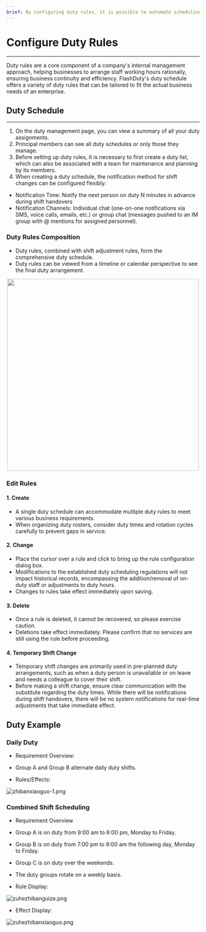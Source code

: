 ```yaml
---
brief: By configuring duty rules, it is possible to automate scheduling and notify specific duty personnel
---
```


# Configure Duty Rules

---

Duty rules are a core component of a company's internal management approach, helping businesses to arrange staff working hours rationally, ensuring business continuity and efficiency. FlashDuty's duty schedule offers a variety of duty rules that can be tailored to fit the actual business needs of an enterprise.


## Duty Schedule
---
1. On the duty management page, you can view a summary of all your duty assignments.
2. Principal members can see all duty schedules or only those they manage.
3. Before setting up duty rules, it is necessary to first create a duty list, which can also be associated with a team for maintenance and planning by its members.
4. When creating a duty schedule, the notification method for shift changes can be configured flexibly:
- Notification Time: Notify the next person on duty N minutes in advance during shift handovers
- Notification Channels: Individual chat (one-on-one notifications via SMS, voice calls, emails, etc.) or group chat (messages pushed to an IM group with @ mentions for assigned personnel).

### Duty Rules Composition

- Duty rules, combined with shift adjustment rules, form the comprehensive duty schedule.
- Duty rules can be viewed from a timeline or calendar perspective to see the final duty arrangement.

<img src="https://fcdoc.github.io/img/YAhBMLK6qkGY1kRBVS-phRgql1KoULwbXKbMY0VHQj0.avif" style="display: block; margin: 0 auto;" height="500">


### Edit Rules
#### 1. Create

- A single duty schedule can accommodate multiple duty rules to meet various business requirements.
- When organizing duty rosters, consider duty times and rotation cycles carefully to prevent gaps in service.
#### 2. Change

- Place the cursor over a rule and click to bring up the rule configuration dialog box.
- Modifications to the established duty scheduling regulations will not impact historical records, encompassing the addition/removal of on-duty staff or adjustments to duty hours.
- Changes to rules take effect immediately upon saving.

#### 3. Delete

- Once a rule is deleted, it cannot be recovered, so please exercise caution.
- Deletions take effect immediately. Please confirm that no services are still using the rule before proceeding.

#### 4. Temporary Shift Change
- Temporary shift changes are primarily used in pre-planned duty arrangements, such as when a duty person is unavailable or on leave and needs a colleague to cover their shift.
- Before making a shift change, ensure clear communication with the substitute regarding the duty times. While there will be notifications during shift handovers, there will be no system notifications for real-time adjustments that take immediate effect.


## Duty Example

### Daily Duty
- Requirement Overview:
- Group A and Group B alternate daily duty shifts.

- Rules/Effects:


![zhibanxiaoguo-1.png](https://fcdoc.github.io/img/wYD8amIzvc9KkZLPA6mweXUYMBflr-06TZFOQTqGn0A.avif)

### Combined Shift Scheduling
- Requirement Overview
- Group A is on duty from 9:00 am to 6:00 pm, Monday to Friday.
- Group B is on duty from 7:00 pm to 9:00 am the following day, Monday to Friday.
- Group C is on duty over the weekends.
- The duty groups rotate on a weekly basis.

- Rule Display:

![zuhezhibanguize.png](https://fcdoc.github.io/img/8byBJUrSY8afMbm84FqNvTr6U8rnpXbIqhXXFht6Mek.avif)

- Effect Display:

![zuhezhibanxiaoguo.png](https://fcdoc.github.io/img/xdVAhdN0fbDFVgt9frLmrVIXmHlXHaUVZrBUVJfGmKw.avif)